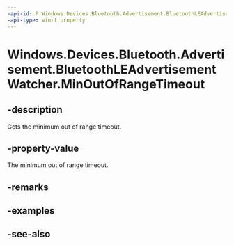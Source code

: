 ```yaml
---
-api-id: P:Windows.Devices.Bluetooth.Advertisement.BluetoothLEAdvertisementWatcher.MinOutOfRangeTimeout
-api-type: winrt property
---
```


<!-- Property syntax
public Windows.Foundation.TimeSpan MinOutOfRangeTimeout { get; }
-->

# Windows.Devices.Bluetooth.Advertisement.BluetoothLEAdvertisementWatcher.MinOutOfRangeTimeout

## -description
Gets the minimum out of range timeout.

## -property-value
The minimum out of range timeout.

## -remarks

## -examples

## -see-also
